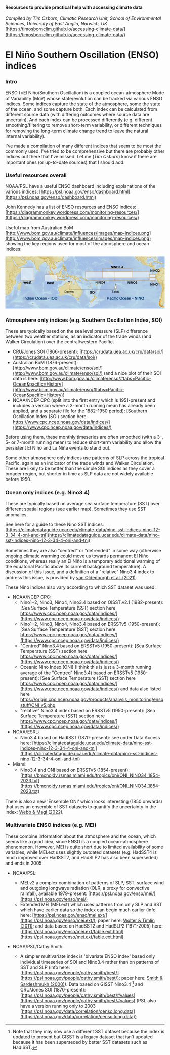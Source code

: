 #### Resources to provide practical help with accessing climate data
*Compiled by Tim Osborn, Climatic Research Unit, School of Environmental Sciences, University of East Anglia, Norwich, UK*
[https://timosbornclim.github.io/accessing-climate-data/](https://timosbornclim.github.io/accessing-climate-data/)

# El Niño Southern Oscillation (ENSO) indices

### Intro

ENSO (=El Niño/Southern Oscillation) is a coupled ocean-atmosphere Mode of Variability (MoV) whose state/evolution can be tracked via various ENSO indices. Some indices capture the state of the atmosphere, some the state of the ocean, and some capture both. Each index can be calculated from different source data (with differing outcomes where source data are uncertain). And each index can be processed differently (e.g. different smoothing/filtering to remove short-term variability, or different techniques for removing the long-term climate change trend to leave the natural internal variability).

I've made a compilation of many different indices that seem to be most the commonly used. I've tried to be comprehensive but there are probably other indices out there that I've missed. Let me (*Tim Osborn*) know if there are important ones (or up-to-date sources) that I should add.

### Useful resources overall

NOAA/PSL have a useful ENSO dashboard including explanations of the various indices:
[https://psl.noaa.gov/enso/dashboard.html](https://psl.noaa.gov/enso/dashboard.html)

John Kennedy has a list of ENSO resources and ENSO indices:
[https://diagrammonkey.wordpress.com/monitoring-resources/](https://diagrammonkey.wordpress.com/monitoring-resources/)

Useful map from Australian BoM [http://www.bom.gov.au/climate/influences/images/map-indices.png](http://www.bom.gov.au/climate/influences/images/map-indices.png) showing the key regions used for most of the atmosphere and ocean indices:

![map of key regions for ENSO indices](images/enso_index_map.png)

### Atmosphere only indices (e.g. Southern Oscillation Index, SOI)

These are typically based on the sea level pressure (SLP) difference between two weather stations, as an indicator of the trade winds (and Walker Circulation) over the central/western Pacific.

- CRU/Jones SOI (1866-present): [https://crudata.uea.ac.uk/cru/data/soi/](https://crudata.uea.ac.uk/cru/data/soi/)
- Australian BoM (1876-present): [http://www.bom.gov.au/climate/enso/soi/](http://www.bom.gov.au/climate/enso/soi/) (and a nice plot of their SOI data is here: [http://www.bom.gov.au/climate/enso/#tabs=Pacific-Ocean&pacific=History](http://www.bom.gov.au/climate/enso/#tabs=Pacific-Ocean&pacific=History))
- NOAA/NCEP CPC (split into the first entry which is 1951-present and includes a version where a 3-month running mean has already been applied, and a separate file for the 1882-1950 period): [Southern Oscillation Index (SOI) section here https://www.cpc.ncep.noaa.gov/data/indices/](https://www.cpc.ncep.noaa.gov/data/indices/)

Before using them, these monthly timeseries are often smoothed (with a 3-, 5- or 7-month running mean) to reduce short-term variability and allow the persistent El Niño and La Niña events to stand out.

Some other atmosphere only indices use patterns of SLP across the tropical Pacific, again as an indicator of the trade winds and Walker Circulation. These are likely to be better than the simple SOI indices as they cover a broader region, but shorter in time as SLP data are not widely available before 1950.

### Ocean only indices (e.g. Nino3.4)

These are typically based on average sea surface temperature (SST) over different spatial regions (see earlier map). Sometimes they use SST anomalies.

See here for a guide to these Nino SST indices: [https://climatedataguide.ucar.edu/climate-data/nino-sst-indices-nino-12-3-34-4-oni-and-tni](https://climatedataguide.ucar.edu/climate-data/nino-sst-indices-nino-12-3-34-4-oni-and-tni)

Sometimes they are also "centred" or "detrended" in some way (otherwise ongoing climatic warming could move us towards permanent El Niño conditions, whereas really an El Niño is a temporary additional warming of the equatorial Pacific above its current background temperature).  A discussion of this issue, and a definition of a "relative" Nino3.4 index to address this issue, is provided by [van Oldenborgh et al. (2021)](https://doi.org/10.1088/1748-9326/abe9ed).

These Nino indices also vary according to which SST dataset was used.

- NOAA/NCEP CPC:
	- Nino1+2, Nino3, Nino4, Nino3.4 based on OISST.v2.1 (1982-present): [Sea Surface Temperature (SST) section here https://www.cpc.ncep.noaa.gov/data/indices/](https://www.cpc.ncep.noaa.gov/data/indices/)
	- Nino1+2, Nino3, Nino4, Nino3.4 based on ERSSTv5 (1950-present): [Sea Surface Temperature (SST) section here https://www.cpc.ncep.noaa.gov/data/indices/](https://www.cpc.ncep.noaa.gov/data/indices/)
	- "Centred" Nino3.4 based on ERSSTv5 (1950-present): [Sea Surface Temperature (SST) section here https://www.cpc.ncep.noaa.gov/data/indices/](https://www.cpc.ncep.noaa.gov/data/indices/)
	- Oceanic Nino Index (ONI) (I think this is just a 3-month running average of the "Centred" Nino3.4) based on ERSSTv5 (1950-present): [Sea Surface Temperature (SST) section here https://www.cpc.ncep.noaa.gov/data/indices/](https://www.cpc.ncep.noaa.gov/data/indices/) and data also listed here https://origin.cpc.ncep.noaa.gov/products/analysis_monitoring/ensostuff/ONI_v5.php
	- "relative" Nino3.4 index based on ERSSTv5 (1950-present): [Sea Surface Temperature (SST) section here https://www.cpc.ncep.noaa.gov/data/indices/](https://www.cpc.ncep.noaa.gov/data/indices/)
- NOAA/ESRL:
	- Nino3.4 based on HadISST (1870-present): see under Data Access here: [https://climatedataguide.ucar.edu/climate-data/nino-sst-indices-nino-12-3-34-4-oni-and-tni](https://climatedataguide.ucar.edu/climate-data/nino-sst-indices-nino-12-3-34-4-oni-and-tni)
- Miami:
	- Nino3.4 and ONI based on ERSSTv5 (1854-present): [https://bmcnoldy.rsmas.miami.edu/tropics/oni/ONI_NINO34_1854-2023.txt](https://bmcnoldy.rsmas.miami.edu/tropics/oni/ONI_NINO34_1854-2023.txt)

There is also a new 'Ensemble ONI' which looks interesting (1850 onwards) that uses an ensemble of SST datasets to quantify the uncertainty in the index: [Webb & Magi (2022)](https://doi.org/10.1002/joc.7535).

### Multivariate ENSO indices (e.g. MEI)

These combine information about the atmosphere and the ocean, which seems like a good idea, since ENSO is a coupled ocean-atmosphere phenomenon.  However, MEI is quite short due to limited availability of some variables, while MEI.ext uses slightly outdated datasets (e.g. HadSST4 is much improved over HadSST2, and HadSLP2 has also been superseded) and ends in 2005.

- NOAA/PSL:
	- MEI.v2 a complex combination of patterns of SLP, SST, surface wind and outgoing longwave radiation (OLR, a proxy for convective rainfall), available 1979-present: [https://psl.noaa.gov/enso/mei/](https://psl.noaa.gov/enso/mei/)
	- Extended MEI (MEI.ext) which uses patterns from only SLP and SST which have earlier data so the index can begin much earlier (info here: [https://psl.noaa.gov/enso/mei.ext/](https://psl.noaa.gov/enso/mei.ext/); paper here: [Wolter & Timlin (2011)](https://doi.org/10.1002/joc.2336); and data based on HadSST2 and HadSLP2 (1871-2005) here: [https://psl.noaa.gov/enso/mei.ext/table.ext.html](https://psl.noaa.gov/enso/mei.ext/table.ext.html)

- NOAA/PSL/Cathy Smith:
	- A simpler multivariate index is 'bivariate ENSO index' based only individual timeseries of SOI and Nino3.4 rather than on patterns of SST and SLP (info here: [https://psl.noaa.gov/people/cathy.smith/best/](https://psl.noaa.gov/people/cathy.smith/best/); paper here: [Smith & Sardeshmukh (2000)](https://doi.org/10.1002/1097-0088(20001115)20:13%3C1543::AID-JOC579%3E3.0.CO;2-A)). Data based on GISST Nino3.4 [^1] and CRU/Jones SOI (1870-present): [https://psl.noaa.gov/people/cathy.smith/best/#values](https://psl.noaa.gov/people/cathy.smith/best/#values) (PSL also have a version running only to 2003 [https://psl.noaa.gov/data/correlation/censo.long.data](https://psl.noaa.gov/data/correlation/censo.long.data))

[^1]: Note that they may now use a different SST dataset because the index is updated to present but GISST is a legacy dataset that isn't updated because it has been superseded by better SST datasets such as HadISST.









